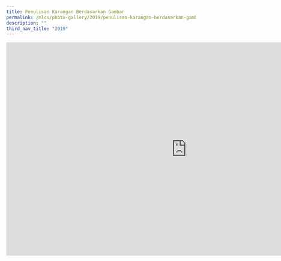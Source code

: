 ```yaml
---
title: Penulisan Karangan Berdasarkan Gambar
permalink: /mlcs/photo-gallery/2019/penulisan-karangan-berdasarkan-gambar/
description: ""
third_nav_title: "2019"
---
```

<iframe allowfullscreen="true" height="569" width="960" frameborder="0" src="https://docs.google.com/presentation/d/e/2PACX-1vTd_tMRHK1n5aqTqfT_Pn7zleCGIACVm1HD9aBl2LlJl1ZUlwhcVGLl_AqwjXqKFkFE66bbWiHaIzKD/embed?start=false&amp;loop=false&amp;delayms=3000"></iframe>